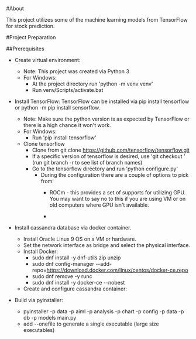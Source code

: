 #About

This project utilizes some of the machine learning models from TensorFlow for stock prediction.  


#Project Preparation

##Prerequisites

- Create virtual environment:
  - Note: This project was created via Python 3
  - For Windows:
    - At the project directory run 'python -m venv venv'
    - Run venv/Scripts/activate.bat
  
- Install TensorFlow:  TensorFlow can be installed via pip install tensorflow or python -m pip install sensorflow.
  - Note: Make sure the python version is as expected by TensorFlow or there is a high chance it won't work.
  - For Windows:
    - Run 'pip install tensorflow'
  - Clone tensorflow
    - Clone from git clone https://github.com/tensorflow/tensorflow.git
    - If a specific version of tensorflow is desired, use 'git checkout <branch>' (run git branch -r to see list of branch names)
    - Go to the tensorflow directory and run 'python configure.py'
      - During the configuration there are a couple of options to pick from:
        - ROCm - this provides a set of supports for utilizing GPU.  You may want to say no to this if you are using VM or on old computers where GPU isn't available.
       
        - 
- Install cassandra database via docker container.
  - Install Oracle Linux 9 OS on a VM or hardware.
  - Set the network interface as bridge and select the physical interface.
  - Install Docker:
    - sudo dnf install -y dnf-utils zip unzip
    - sudo dnf config-manager --add-repo=https://download.docker.com/linux/centos/docker-ce.repo
    - sudo dnf remove -y runc
    - sudo dnf install -y docker-ce --nobest
  - Create and configure cassandra container:


- Build via pyinstaller:
  - pyinstaller -p data -p aiml -p analysis -p chart -p config -p data -p db -p models main.py
  - add --onefile to generate a single executable (large size executables)
